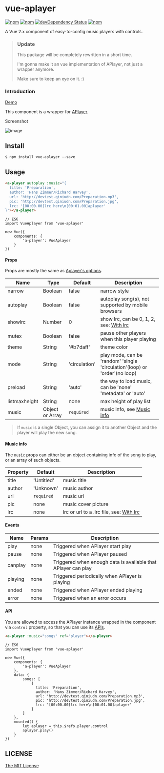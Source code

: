 # vue-aplayer 
[![npm](https://img.shields.io/npm/v/vue-aplayer.svg?style=flat-square)](https://www.npmjs.com/package/vue-aplayer)
[![npm](https://img.shields.io/npm/l/vue-aplayer.svg?style=flat-square)](https://github.com/SevenOutman/vue-aplayer/blob/master/LICENSE)
[![devDependency Status](https://img.shields.io/david/dev/SevenOutman/vue-aplayer.svg?style=flat-square)](https://david-dm.org/SevenOutman/vue-aplayer#info=devDependencies)
[![npm](https://img.shields.io/npm/dt/vue-aplayer.svg?style=flat-square)](https://www.npmjs.com/package/vue-aplayer)

A Vue 2.x component of easy-to-config music players with controls.

> ### Update
> This package will be completely rewritten in a short time.
>
> I'm gonna make it an vue implementation of APlayer,
 not just a wrapper anymore.
>  
> Make sure to keep an eye on it. :)

### Introduction

[Demo](https://sevenoutman.github.io/vue-aplayer/demo)

This component is a wrapper for [APlayer](https://github.com/DIYgod/APlayer).

Screenshot

![image](https://i.imgur.com/JDrJXCr.png)

## Install

```
$ npm install vue-aplayer --save
```

## Usage

```HTML
<a-player autoplay :music="{
  title: 'Preparation',
  author: 'Hans Zimmer/Richard Harvey',
  url: 'http://devtest.qiniudn.com/Preparation.mp3',
  pic: 'http://devtest.qiniudn.com/Preparation.jpg',
  lrc: '[00:00.00]lrc here\n[00:01.00]aplayer'
}"></a-player>
```

```JS
// ES6
import VueAplayer from 'vue-aplayer'

new Vue({
    components: {
        'a-player': VueAplayer
    }
})
```

#### Props

Props are mostly the same as [Aplayer's options](https://github.com/DIYgod/APlayer#options).

| Name | Type | Default | Description |
| ---- | ---- | ------- | ----------- |
| narrow | Boolean | false | narrow style |
| autoplay | Boolean | false | autoplay song(s), not supported by mobile browsers |
| showlrc | Number | 0 | show lrc, can be 0, 1, 2, see: [With lrc](https://github.com/DIYgod/APlayer#with-lrc) |
| mutex | Boolean | false | pause other players when this player playing |
| theme | String | '#b7daff' | theme color |
| mode | String | 'circulation' | play mode, can be 'random' 'single 'circulation'(loop) or 'order'(no loop) |
| preload | String | 'auto' | the way to load music, can be 'none' 'metadata' or 'auto' |
| listmaxheight | String | none | max height of play list |
| music| Object or Array | `required` | music info, see [Music info](https://github.com/SevenOutman/vue-aplayer#music-info) |

> If `music` is a single Object, you can assign it to another Object and the player will play the new song.

#### Music info

The `music` props can either be an object containing info of the song to play, or an array of such objects.

| Property | Default | Description |
| -------- | ------- | ----------- |
| title | 'Untitled' | music title |
| author | 'Unknown' | music author |
| url | `required` | music url |
| pic | none | music cover picture |
| lrc | none | lrc or url to a .lrc file, see: [With lrc](https://github.com/DIYgod/APlayer#with-lrc) |

#### Events

| Name | Params | Description |
| ---- | ------ | ----------- |
| play | none | Triggered when APlayer start play |
| pause | none | Triggered when APlayer paused |
| canplay | none | Triggered when enough data is available that APlayer can play |
| playing | none | Triggered periodically when APlayer is playing |
| ended | none | Triggered when APlayer ended playing |
| error | none | Triggered when an error occurs |

#### API

You are allowed to access the APlayer instance wrapped in the component via `control` property, so that you can use its [APIs](https://github.com/DIYgod/APlayer#api).

```HTML
<a-player :music="songs" ref="player"></a-player>
```

```JS
// ES6
import VueAplayer from 'vue-aplayer'

new Vue({
    components: {
        'a-player': VueAplayer
    },
    data: {
        songs: [
            {
              title: 'Preparation',
              author: 'Hans Zimmer/Richard Harvey',
              url: 'http://devtest.qiniudn.com/Preparation.mp3',
              pic: 'http://devtest.qiniudn.com/Preparation.jpg',
              lrc: '[00:00.00]lrc here\n[00:01.00]aplayer'
            }
        ]
    },
    mounted() {
        let aplayer = this.$refs.player.control
        aplayer.play()
    }
})
```

## LICENSE

[The MIT License](https://github.com/SevenOutman/vue-aplayer/blob/master/LICENSE)
